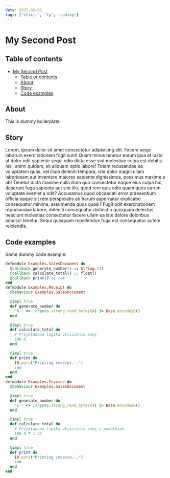 ```yaml
---
date: 2025-02-01
tags: ['elixir', 'fp', 'coding']
---
```


# My Second Post

## Table of contents

- [My Second Post](#my-second-post)
  - [Table of contents](#table-of-contents)
  - [About](#about)
  - [Story](#story)
  - [Code examples](#code-examples)

## About

This is dummy boilerplate.

## Story

Lorem, ipsum dolor sit amet consectetur adipisicing elit. Facere
sequi laborum exercitationem fugit sunt! Quam minus tenetur earum ipsa et iusto at dolor odit sapiente sequi odio dicta esse
sint molestiae culpa est debitis nisi, animi quidem, sit aliquam optio labore! Totam recusandae ea voluptatem
quas, vel illum deleniti tempora, iste dolor magni ullam laboriosam aut inventore maiores sapiente
dignissimos, possimus maxime a ab! Tenetur dicta maxime nulla illum quo consectetur eaque eius culpa hic,
deserunt fuga sapiente aut sint illo, quod rem quis odio quam quos earum voluptate eveniet a odit? Accusamus
quod obcaecati error praesentium officia eaque sit rem perspiciatis ab harum aspernatur explicabo consequatur
minima, assumenda quos quasi? Fugit odit exercitationem repudiandae labore, deleniti consequatur distinctio
quisquam delectus nesciunt molestias consectetur facere ullam ea iste dolore doloribus adipisci tenetur. Sequi
quisquam repellendus fuga est consequatur autem reiciendis.

## Code examples

Some dummy code example:

```ruby
defmodule Examples.SalesDocument do
  @callback generate_number() :: String.t()
  @callback calculate_total() :: float()
  @callback print() :: :ok
end
defmodule Examples.Receipt do
  @behaviour Examples.SalesDocument

  @impl true
  def generate_number do
    "R-" <> :crypto.strong_rand_bytes(4) |> Base.encode16()
  end

  @impl true
  def calculate_total do
    # Przykładowa logika obliczania sumy
    100.0
  end

  @impl true
  def print do
    IO.puts("Printing receipt...")
    :ok
  end
end
defmodule Examples.Invoice do
  @behaviour Examples.SalesDocument

  @impl true
  def generate_number do
    "I-" <> :crypto.strong_rand_bytes(4) |> Base.encode16()
  end

  @impl true
  def calculate_total do
    # Przykładowa logika obliczania sumy z podatkiem
    100.0 * 1.23
  end

  @impl true
  def print do
    IO.puts("Printing invoice...")
    :ok
  end
end
```
